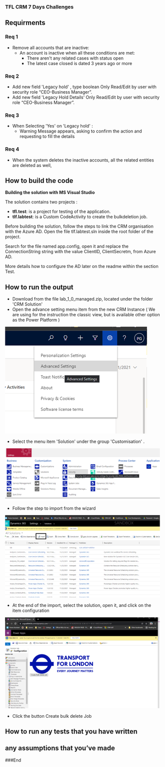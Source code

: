 
### TFL CRM 7 Days Challenges

## Requirments

### Req 1 
- Remove all accounts that are inactive: 
	- An account is inactive when all these conditions are met: 
		-  There aren't any related cases with status open
		- The latest case closed is dated 3 years ago or more

###  Req 2

- Add new field 'Legacy hold' , type boolean 
	Only Read/Edit by user with security role “CEO-Business Manager”.
- Add new field 'Legacy Hold Details'
	Only Read/Edit by user with security role “CEO-Business Manager”.
	
###  Req 3

- When Selecting 'Yes' on 'Legacy hold' : 
	- Warning Message appears, asking to confirm the action and requesting to fill the details   


###  Req 4
- When the system deletes the inactive accounts,  all the related entities are deleted as well,

## How to build the code


**Building the solution with MS Visual Studio**

The solution contains two projects :

-  **tfl.test**: is a project for testing of  the application. 
-  **tlf.labtest**: is a Custom CodeActivity to create the bulkdeletion job.


Before building  the solution, follow the steps to link the CRM organisation with the Azure AD.
Open the  file tlf.labtest.sln inside the root folder of the project. 

Search for the file named app.config, open it  and  replace the ConnectionString  string with the value ClientID, ClientSecretm, from Azure AD. 

More details how to configure the AD later on the readme within the section Test.


## How to run the output

-  Download from the file lab_1_0_managed.zip, located under the folder 'CRM Solution'
-  Open the advance setting menu item from the new CRM Instance ( We are using for the instruction the classic view, but is  available other option as the  Power Platform )

![Solution Import](https://raw.githubusercontent.com/philippe78/tlf.labtest/master/CRMSolution/pictures/14.png "Solution Import")

-  Select the menu item 'Solution' under the group 'Customisation' .

![Solution Import](https://raw.githubusercontent.com/philippe78/tlf.labtest/master/CRMSolution/pictures/15.png "Solution Import")

- Follow the step to import from the wizard 

![Solution Import](https://raw.githubusercontent.com/philippe78/tlf.labtest/master/CRMSolution/pictures/24.png "Solution Import")

- At the end of the import, select the solution, open it, and click on the item configuration

![Solution Import](https://raw.githubusercontent.com/philippe78/tlf.labtest/master/CRMSolution/pictures/20.png "Solution Import")

- Click the button Create bulk delete Job


## How to run any tests that you have written
## any assumptions that you’ve made


###End
